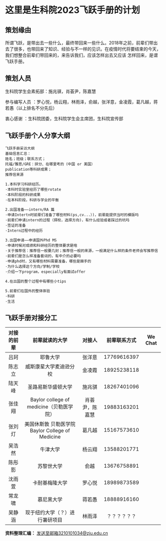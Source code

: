 # 这里是生科院2023飞跃手册的计划
## 策划缘由
所谓飞跃，是带出去一些什么，最终带回来一些什么。2018年之前，前辈们带出去了很多，也带回来了知识、经验与不一样的见识。在疫情时代将要结束的今天，我们想整合前辈们带回来的，来告诉我们，应该怎样出去又应该
怎样回来，是谓飞跃手册。
## 策划人员
生科院学生会素拓部：施兆骐，肖荟尹，陈嘉慧

参与编写人员      ：罗心悦，杨云翔，林雨泽，俞越，张洋意，金凌霞，葛凡越，蒋若愚（以上排名不分先后）

衷心感谢          ：生科院团委，生科院学生会主席团，生科院宣传部

## 飞跃手册个人分享大纲
```
飞跃手册采访大纲
基础信息汇总：
姓名；班级；联系方式；
托福/雅思/GRE：拼分、在哪里考的（中国 or 美国）
publication等科研成果；
推荐信来源

1.本科学习科研经历。
·本科时实验室经历了哪些rotate
·本科阶段的科研成果
·在本科阶段，科研与学业的平衡

2.出国准备——intern/RA 篇
·申请Intertn时前辈们准备了哪些材料(ps,cv...）)，前辈能提供当时的模版吗
·前辈们申请intern的过程（择校，选择方向)，有什么经验或者踩过的坑吗
·签证的准备
·Intern过程中的经历

3.出国申请——申请国外Phd MS
·申请时候对成绩和科研经历的整体要求是啥
·关于推荐信：推荐信一般要几封；推荐信一般的来源，一般满足什么样的条件老师会写推荐信
·前辈们是怎么样准备套词的，有中介的必要吗
·申请phd时，又有哪些材料需要准备，哪些是棘手的
·为什么选择这个方向/学制/学校
·介绍一下program，especially有面试offer

4.在出国的整个过程中有哪些小tips

5.前辈们在国外的整体体验
·科研
·生活
```

## 飞跃手册对接分工
| 对接的前辈 |                  前辈就读的大学                  |  对接人  | 前辈联系方式 | We Chat |
|:----------:|:------------------------------------------------:|:--------:|:------------:|---------|
|    吕珂    |                     耶鲁大学                     |  张洋意  |  17769616397 |         |
|   陈志立   |              威斯康星大学麦迪逊分校              |  金凌霞  |  18925238118 |         |
|   陆天峰   |                圣路易斯华盛顿大学                |  施兆骐  |  18267401096 |         |
|   张佳翔   |     Baylor college of medicine（贝勒医学院）     |  肖荟尹，陈嘉慧  |  19883163201 |         |
|   张刘灯   | 美国休斯敦 贝勒医学院 Baylor College of Medicine |  葛凡越  |  15167573610 |         |
|   吴浩然   |                     牛津大学                     |  杨云翔 |  13588201771 |         |
|   陈彤影   |                    苏黎世大学                    |   俞越   |  13676758891 |         |
|   沈雨萱   |                  卡耐基梅隆大学                  | 罗心悦 |  18989873589 |         |
|   常龙啸   |                    慕尼黑大学                    |  蒋若愚  |  18888916160 |         |
|   吴静涵   |           现于纽约大学（？）进行暑研项目           |  林雨泽  | ？？？？？？  |         |

**资料整理汇编：** 发送至邮箱3210101034@zju.edu.cn




